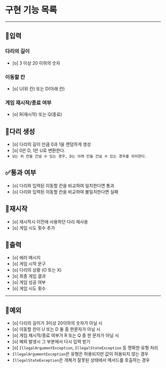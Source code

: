 # 구현 기능 목록

---
## 📝입력

### 다리의 길이
* [o] 3 이상 20 이하의 숫자

### 이동할 칸
* [o] U(위 칸) 또는 D(아래 칸)

### 게임 재시작/종료 여부
* [o] R(재시작) 또는 Q(종료)

## 🦵다리 생성
* [o] 다리의 길이 만큼 0과 1을 랜덤하게 생성
* [o] 0은 D, 1은 U로 변환한다.
* `U는 위 칸을 건널 수 있는 경우, D는 아래 칸을 건널 수 있는 경우를 의미한다.`

## ✅통과 여부
* [o] 다리와 입력된 이동할 칸을 비교하여 일치한다면 통과
* [o] 다리와 입력된 이동할 칸을 비교하여 불일치한다면 실패

## 🔄재시작
* [o] 재시작시 이전에 사용하던 다리 재사용
* [o] 게임 시도 횟수 추가

## 👣출력
* [o] 에러 메시지
* [o] 게임 시작 문구
* [o] 다리의 상황 (O 또는 X)
* [o] 최종 게임 결과
* [o] 게임 성공 여부
* [o] 게임 시도 횟수

---

## 🚫예외
* [o] 다리의 길이가 3이상 20이하의 숫자가 아닐 시
* [o] 이동할 칸이 U 또는 D 둘 중 한문자가 아닐 시
* [o] 게임 재시작/종료 여부가 R 또는 Q 중 한 문자가 아닐 시
* [o] 예외 발생시 그 부분에서 다시 입력 받기
* [o] `IllegalArgumentException`, `IllegalStateException` 등 명확한 유형 처리
* `IllegalArgumentException`은 유형은 허용되지만 값이 허용되지 않는 경우
* `IllegalStateException`은 개체가 잘못된 상태에서 메서드를 호출하는 경우